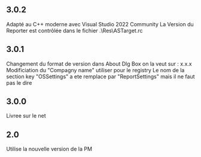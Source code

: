 ## 3.0.2
Adapté au C++ moderne avec Visual Studio 2022 Community
La Version du Reporter est contrôlée dans le fichier .\Res\ASTarget.rc

## 3.0.1 
Changement du format de version dans About Dlg Box on la veut sur : x.x.x
Modificiation du "Compagny name" utiliser pour le registry
Le nom de la section key "OSSettings" a ete remplace par "ReportSettings"
mais il ne faut pas le dire

## 3.0.0
Livree sur le net

## 2.0 
Utilise la nouvelle version de la PM


